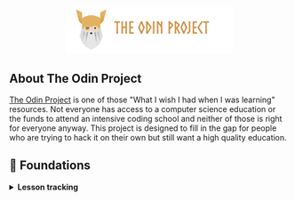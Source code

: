 <p align="center">
  <img src="./public/top-header-h.png" alt="The Odin Project" width="300" />
</p>

## About The Odin Project

[The Odin Project](https://www.theodinproject.com) is one of those "What I wish I had when I was learning" resources. Not everyone has access to a computer science education or the funds to attend an intensive coding school and neither of those is right for everyone anyway. This project is designed to fill in the gap for people who are trying to hack it on their own but still want a high quality education.

## 🌱 Foundations

<details>
<summary><strong>Lesson tracking</strong></summary>

<br>

<strong>Introduction</strong>

- [x] How This Course Will Work
- [x] Introduction to Web Development
- [x] Motivation and Mindset
- [x] Asking For Help
- [x] Join the Odin Community

<br>

<strong>Prerequisites</strong>

- [x] Computer Basics
- [x] How Does the Web Work?
- [x] Installation Overview
- [x] Installations
- [x] Text Editors
- [x] Command Line Basics
- [x] Setting up Git

<br>

<strong>Git Basics</strong>

- [x] Introduction to Git
- [x] Git Basics

<br>

<strong>HTML Foundations</strong>

- [x] Introduction to HTML and CSS
- [x] Elements and Tags
- [x] HTML Boilerplate
- [x] Working with Text
- [x] Lists
- [x] Links and Images
- [x] Commit Messages
- [x] 🛠️ Project: Recipes

<strong>CSS Foundations</strong>

- [x] Intro to CSS
- [x] The Cascade
- [x] Inspecting HTML and CSS
- [x] The Box Model
- [x] Block and Inline

<strong>Flexbox</strong>

- [x] Introduction to Flexbox
- [x] Growing and Shrinking
- [x] Axes
- [x] Alignment

</details>
